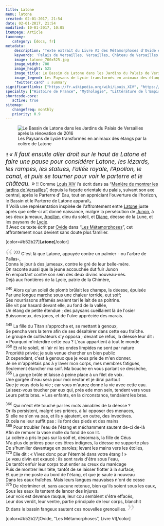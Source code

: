 ```yaml
---
title: Latone
menu: latone
created: 02-01-2017, 21:54
date: 02-01-2017, 21:54
modified: 10-01-2017, 10:05
itempage: Article
taxonomy:
   category: [docs, fr]
metadata:
    description: "Texte extrait du Livre VI des Métamorphoses d'Ovide qui a inspiré le Bassin et Parterre de Latone des Jardins du Palais de Versailles et qui décrit l'affrontement entre Latone et les Paysans de Lycie juste après la naissance d'Apollon et Diane"
    keywords: 'Palais de Versailles, Versailles, Château de Versailles, Louis 14, Louis XIV, Ovide, Les Metamorphoses, Latone, Fontaine de Latone, Fontaine et Parterre de Latone, Latone, Apollon, Diane, Lycie, Junon'
    image: latone_700x525.jpg
    image_width: 700
    image_height: 525
    image_title: Le Bassin de Latone dans les Jardins du Palais de Versailles après la rénovation de 2016
    image_legend: Les Paysans de Lycie transformés en animaux des étangs par la colère de Latone
    'twitter:card' : summary
significantlinks: ["https://fr.wikipedia.org/wiki/Louis_XIV", "https://fr.wikisource.org/wiki/Manière_de_montrer_les_jardins_de_Versailles", "https://fr.wikipedia.org/wiki/Léto", "https://fr.wikipedia.org/wiki/Junon", "https://fr.wikipedia.org/wiki/Apollon", "https://fr.wikipedia.org/wiki/Diane_(mythologie)", "https://fr.wikipedia.org/wiki/Lycie", "https://fr.wikipedia.org/wiki/Ovide", "https://fr.wikipedia.org/wiki/Métamorphoses_(Ovide)"]
specialty: ["Histoire de France", "Mythologie", "Littérature de l'Empire Romain", "Culure de la cour de France", "Palais de Versailles", "Château de Versailles", "Jardins", "Jardins du Palais de Versailles", "Bassin et Parterre de Latone", "Latone", "Apollon", "Diane"]
shortcode-core:
   active: true
sitemap:
   changefreq: monthly
   priority: 0.9
---
```

<figure><picture>
<source
sizes="(max-width: 767px) 98vw, (min-width: 959px) 50vw, 86vw"
srcset="
/user/sites/docs/pages/01.home/02.versailles/02.jardins/01.latone/latone-280.webp 280w,
/user/sites/docs/pages/01.home/02.versailles/02.jardins/01.latone/latone-380.webp 380w,
/user/sites/docs/pages/01.home/02.versailles/02.jardins/01.latone/latone-480.webp 480w,
/user/sites/docs/pages/01.home/02.versailles/02.jardins/01.latone/latone-640.webp 640w,
/user/sites/docs/pages/01.home/02.versailles/02.jardins/01.latone/latone_700x525.webp 700w"
type="image/webp" />
<img src="/user/sites/docs/pages/01.home/02.versailles/02.jardins/01.latone/latone_700x525.jpg" alt="Le Bassin de Latone dans les Jardins du Palais de Versailles après la rénovation de 2016" title="Le Bassin de Latone dans les Jardins du Palais de Versailles après la rénovation de 2016" class="class-diane-img"
sizes="(max-width: 767px) 98vw, (min-width: 959px) 50vw, 86vw"
srcset="
/user/sites/docs/pages/01.home/02.versailles/02.jardins/01.latone/latone-280.jpg 280w,
/user/sites/docs/pages/01.home/02.versailles/02.jardins/01.latone/latone-380.jpg 380w,
/user/sites/docs/pages/01.home/02.versailles/02.jardins/01.latone/latone-480.jpg 480w,
/user/sites/docs/pages/01.home/02.versailles/02.jardins/01.latone/latone-640.jpg 640w,
/user/sites/docs/pages/01.home/02.versailles/02.jardins/01.latone/latone_700x525.jpg 700w"
>
</picture><figcaption>Les Paysans de Lycie transformés en animaux des étangs par la colère de Latone</figcaption></figure>

!! <cite style="font-size:1.2rem;text-align: center;">« Il faut ensuite aller droit sur le haut de Latone et faire une pause pour considérer Latone, les lézards, les rampes, les statues, l’allée royale, l’Apollon, le canal, et puis se tourner pour voir le parterre et le château. »</cite>
!! Comme [Louis XIV][1] l'a écrit dans sa “[Manière de montrer les jardins de Versailles][2]”, depuis la façade orientale du palais, suivant son axe central, après le Parterre d' Eau, tout en appréciant l'ouverture de l'horizon, le Bassin et le Parterre de Latone apparaît。  
!! Voilà une représentation inspirée de l'affrontement entre [Latone][3] juste après que celle-ci ait donné naissance, malgré la persécution de [Junon][4],  à ses deux jumeaux, [Apollon][5], dieu du soleil, et [Diane][6], déesse de la Lune, et les paysans de [Lycie][7].  
!! Avec ce texte écrit par [Ovide][8] dans “[Les Métamorphoses][9]”, cet affrontement nous devient sans doute plus familier.   

[color=#b52b27]**Latone**[/color]  

<span><svg xmlns="http://www.w3.org/2000/svg" width="22px" height="22px" viewBox="0 0 78 78" fill="lightgrey" opacity="1"><path d="M76.5 9.0009L57.0898 32.605c-.88226 1.10283-.88226 1.54397-.88226 1.76454 0 1.10286 1.76455 3.30857 2.8674 4.632l13.0167 14.99877L61.50123 74.9545 50.4727 59.51456c-2.87047-3.97028-10.80793-15.88413-10.80793-19.19267 0-1.76458.6617-2.4263 6.6171-9.7051C60.8395 12.74754 63.04522 10.98297 70.98575 3.0455L76.5 9.00092zm-38.16172 0L18.9281 32.605c-.88228 1.10283-.88228 1.54397-.88228 1.76454 0 1.10286 1.76457 3.30857 2.86742 4.632L33.92688 54.0003 23.3395 74.9545 12.30793 59.51456C9.44053 55.54428 1.5 43.63043 1.5 40.3219c0-1.76458.6617-2.4263 6.6171-9.7051C22.67475 12.74754 24.88043 10.98297 32.82097 3.0455l5.51732 5.9554z"/></svg></span> <sup>333</sup>
C'est là que Latone, appuyée contre un palmier - ou l'arbre de Pallas-,  
Donna le jour à des jumeaux, contre le gré de leur belle-mère.  
On raconte aussi que la jeune accouchée dut fuir Junon  
En emportant contre son sein des deux divins nouveau-nés.  
Déjà aux frontières de la Lycie, patrie de la Chimère,  

<sup>340</sup>
Alors qu'un soleil de plomb brûlait les champs, la déesse, épuisée  
Par une longue marche sous une chaleur torride, eut soif;  
Ses nourrissons affamés avaient tari le lait de sa poitrine.  
Elle vit par hasard devant elle, au fond de la vallée,  
Un étang de petite étendue ; des paysans cueillaient là de l'osier  
Buissonneux, des joncs, et de l'ulve appréciée des marais.  

<sup>345</sup>
La fille du Titan s'approcha et, se mettant à genoux,  
Se pencha vers la terre afin de ses désaltérer dans cette eau fraîche.  
Le groupe de cultivateurs s'y opposa ; devant ce refus, la déesse leur dit :  
« Pourquoi m'interdire cette eau ? L'eau appartient à tout le monde  
<sup>350</sup>
Et ni le soleil, ni l'air ni les ondes limpides ne sont par nature  
Propriété privée; je suis venue chercher un bien public  
Et cependant, c'est à genoux que je vous prie de m'en donner.  
Je ne m'apprétais pas à y laver mon corps, mes membres fatigués,  
Seulement étancher ma soif. Ma bouche en vous parlant se dessèche,  
<sup>355</sup>
La gorge brûle et laisse à peine place à un filet de voix.  
Une gorgée d'eau sera pour moi nectar et je dirai partout  
Que je vous dois la vie ; car vous m'aurez donné la vie avec cette eau.  
Laissez-vous toucher par eux qui, près ede mon sein, tendent vers vous  
Leurs petits bras. » Les enfants, en la circonstance, tendaient les bras.  

<sup>360</sup>
Qui m'eût été touché par les mots aimables de la déesse ?  
Or ils persistent, malgré ses prières, à lui opposer des menaces,  
Si elle ne s'en va pas, et ils y ajoutent, en outre, des invectives.  
Et cela ne leur suffit pas : ils font des pieds et des mains  
<sup>365</sup>
Pour troubler l'eau de l'étang et méchamment sautent de-ci de-là  
Afin de remuer la vase molle du fond de son lit.  
La colère a pris le pas sur la soif et, désormais, la fille de Céus  
N'a plus de prières pour ces êtres indignes, la déesse ne supporte plus  
De s'humilier davantage en paroles; levant les mains vers les étoiles,  
<sup>370</sup>
Elle dit : « Vivez donc pour l'éternité dans votre étang ! »  
Le vœu divin est exaucé : ils sont ravis d'être sous l'eau,  
De tantôt enfuir leur corps tout entier au creux du marécage  
Puis de montrer leur tête, tantôt de se laisser flotter à la surface,  
Et que je me poste au bord de l'étang, et que je saute à nouveau  
Dans les eaux fraîches. Mais leurs langues mauvaises n'ont de cesse  
<sup>375</sup>
De récriminer et, sans aucune retenue, bien qu'ils soient sous les eaux,  
Sous les eaux ils tentent de lancer des injures.  
Leur voix est devenue rauque, leur cou semblent s'être effacés,  
Leur dos verdit, leur ventre, partie principale de leur corps, blanchit  
Et dans le bassin fangeux sautent ces nouvelles grenouilles. <span><svg xmlns="http://www.w3.org/2000/svg" width="22px" height="22px" viewBox="0 0 78 78" fill="lightgrey" opacity="1"><path d="M1.5 68.9991L20.9102 45.395c.88226-1.10283.88226-1.54397.88226-1.76454 0-1.10286-1.76455-3.30857-2.8674-4.632L5.90836 23.9997 16.49877 3.0455 27.5273 18.48544c2.87047 3.97028 10.80793 15.88413 10.80793 19.19267 0 1.76458-.6617 2.4263-6.6171 9.7051C17.1605 65.25246 14.95478 67.01703 7.01425 74.9545L1.5 68.99908zm38.16172 0L59.0719 45.395c.88228-1.10283.88228-1.54397.88228-1.76454 0-1.10286-1.76457-3.30857-2.86742-4.632L44.07312 23.9997 54.6605 3.0455l11.03157 15.43992C68.55947 22.45572 76.5 34.36957 76.5 37.6781c0 1.76458-.6617 2.4263-6.6171 9.7051C55.32526 65.25246 53.11957 67.01703 45.17904 74.9545l-5.51732-5.9554z"/></svg></span>

[color=#b52b27]Ovide, “Les Métamorphoses”, Livre VI[/color]  

[1]: https://fr.wikipedia.org/wiki/Louis_XIV "https://fr.wikipedia.org/wiki/Louis XIV"
[2]: https://fr.wikisource.org/wiki/Mani%C3%A8re_de_montrer_les_jardins_de_Versailles "https://fr.wikisource.org/wiki/Mani%C3%A8re_de_montrer_les_jardins_de_Versailles"
[3]: https://fr.wikipedia.org/wiki/L%C3%A9to "https://fr.wikipedia.org/wiki/L%C3%A9to"
[4]: https://fr.wikipedia.org/wiki/Junon "https://fr.wikipedia.org/wiki/Junon"
[5]: https://fr.wikipedia.org/wiki/l’Apollon "https://fr.wikipedia.org/wiki/Apollon"
[6]: https://fr.wikipedia.org/wiki/Diane_(mythologie) "https://fr.wikipedia.org/wiki/Diane_(mythologie)"
[7]: https://fr.wikipedia.org/wiki/Lycie "https://fr.wikipedia.org/wiki/Lycie"
[8]: https://fr.wikipedia.org/wiki/Ovide "https://fr.wikipedia.org/wiki/Ovide"
[9]: https://fr.wikipedia.org/wiki/M%C3%A9tamorphoses_(Ovide) "https://fr.wikipedia.org/wiki/M%C3%A9tamorphoses_(Ovide)"